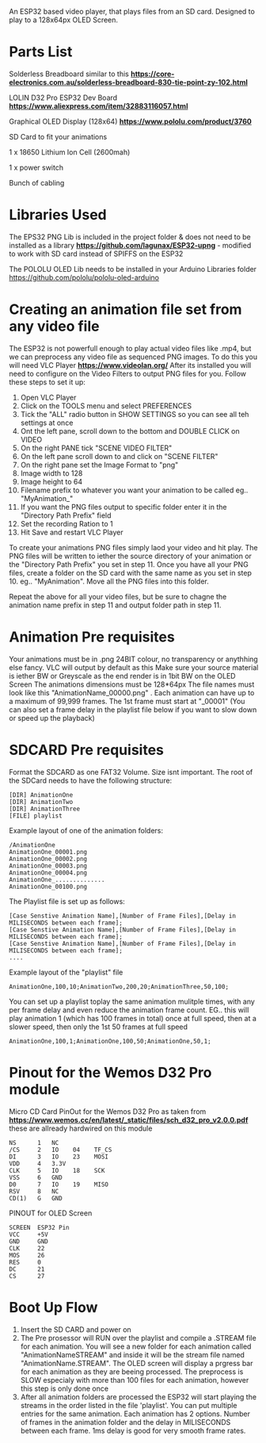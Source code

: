An ESP32 based video player, that plays files from an SD card. Designed to play to a 128x64px OLED Screen.

# Parts List

Solderless Breadboard similar to this **https://core-electronics.com.au/solderless-breadboard-830-tie-point-zy-102.html**

LOLIN D32 Pro ESP32 Dev Board **https://www.aliexpress.com/item/32883116057.html**

Graphical OLED Display (128x64)  **https://www.pololu.com/product/3760**

SD Card to fit your animations

1 x 18650 Lithium Ion Cell (2600mah)

1 x power switch

Bunch of cabling


# Libraries Used

The EPS32 PNG Lib is included in the project folder & does not need to be installed as a library **https://github.com/lagunax/ESP32-upng** - modified to work with SD card instead of SPIFFS on the ESP32

The POLOLU OLED Lib needs to be installed in your Arduino Libraries folder https://github.com/pololu/pololu-oled-arduino

# Creating an animation file set from any video file

The ESP32 is not powerfull enough to play actual video files like .mp4, but we can preprocess any video file as sequenced PNG images. To do this you will need VLC Player **https://www.videolan.org/** After its installed you will need to configure on the Video Filters to output PNG files for you. Follow these steps to set it up:

1.  Open VLC Player
2.  Click on the TOOLS menu and select PREFERENCES
3.  Tick the "ALL" radio button in SHOW SETTINGS so you can see all teh settings at once
4.  Ont the left pane, scroll down to the bottom and DOUBLE CLICK on VIDEO
5.  On the right PANE tick "SCENE VIDEO FILTER"
6.  On the left pane scroll down to and click on "SCENE FILTER"
7.  On the right pane set the Image Format to "png"
8.  Image width to 128
9.  Image height to 64
10.  Filename prefix to whatever you want your animation to be called eg.. "MyAnimation_"
11.  If you want the PNG files output to specific folder enter it in the "Directory Path Prefix" field
12.  Set the recording Ration to 1
13.  Hit Save and restart VLC Player

To create your animations PNG files simply laod your video and hit play. The PNG files will be written to iether the source directory of your animation or the "Directory Path Prefix" you set in step 11. Once you have all your PNG files, create a folder on the SD card with the same name as you set in step 10. eg.. "MyAnimation". Move all the PNG files into this folder. 

Repeat the above for all your video files, but be sure to chagne the animation name prefix in step 11 and output folder path in step 11.

# Animation Pre requisites

Your animations must be in .png 24BIT colour, no transparency or anythhing else fancy. VLC will output by default as this
Make sure your source material is iether BW or Greyscale as the end render is in 1bit BW on the OLED Screen
The animations dimensions must be 128*64px 
The file names must look like this "AnimationName_00000.png" . Each animation can have up to a maximum of 99,999 frames.
The 1st frame must start at "_00001"
(You can also set a frame delay in the playlist file below if you want to slow down or speed up the playback)


# SDCARD Pre requisites

Format the SDCARD as one FAT32 Volume. Size isnt important. The root of the SDCard needs to have the following structure:

````
[DIR] AnimationOne
[DIR] AnimationTwo
[DIR] AnimationThree
[FILE] playlist
````

Example layout of one of the animation folders:

````
/AnimationOne
AnimationOne_00001.png
AnimationOne_00002.png
AnimationOne_00003.png
AnimationOne_00004.png
AnimationOne_..............
AnimationOne_00100.png
````

The Playlist file is set up as follows:
````
[Case Senstive Animation Name],[Number of Frame Files],[Delay in MILISECONDS between each frame];
[Case Senstive Animation Name],[Number of Frame Files],[Delay in MILISECONDS between each frame];
[Case Senstive Animation Name],[Number of Frame Files],[Delay in MILISECONDS between each frame];
....
````

Example layout of the "playlist" file

````
AnimationOne,100,10;AnimationTwo,200,20;AnimationThree,50,100;
````
You can set up a playlist toplay the same animation mulitple times, with any per frame delay and even reduce the animation frame count. EG.. this will play animation 1 (which has 100 frames in total) once at full speed, then at a slower speed, then only the 1st 50 frames at full speed

````
AnimationOne,100,1;AnimationOne,100,50;AnimationOne,50,1;
````

# Pinout for the Wemos D32 Pro module

Micro CD Card PinOut for the Wemos D32 Pro as taken from  **https://www.wemos.cc/en/latest/_static/files/sch_d32_pro_v2.0.0.pdf** these are allready hardwired on this module

````
NS		1	NC
/CS		2	IO    04	TF_CS
DI		3	IO    23	MOSI
VDD		4	3.3V
CLK		5	IO    18	SCK
VSS		6	GND
D0		7	IO    19	MISO
RSV		8	NC
CD(1)	G	GND
````

PINOUT for OLED Screen

````
SCREEN  ESP32 Pin
VCC     +5V
GND     GND
CLK     22
MOS     26
RES     0
DC      21
CS      27
````

# Boot Up Flow

1.  Insert the SD CARD and power on
2.  The Pre prosessor will RUN over the playlist and compile a .STREAM file for each animation. You will see a new folder for each animation called "AnimationNameSTREAM" and inside it will be the stream file named "AnimationName.STREAM". The OLED screen will display a prgress bar for each animation as they are beeing processed. The preprocess is SLOW especialy with more than 100 files for each animation, however this step is only done once
3.  After all animation folders are processed the ESP32 will start playing the streams in the order listed in the file 'playlist'. You can put multiple entries for the same animation. Each animation has 2 options. Number of frames in the animation folder and the delay in MILISECONDS between each frame. 1ms delay is good for very smooth frame rates.

